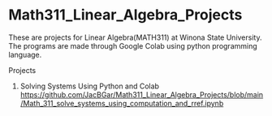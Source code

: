 # Math311_Linear_Algebra_Projects
These are projects for Linear Algebra(MATH311) at Winona State University. The programs are made through Google Colab using python programming language.

Projects

1. Solving Systems Using Python and Colab
https://github.com/JacBGar/Math311_Linear_Algebra_Projects/blob/main/Math_311_solve_systems_using_computation_and_rref.ipynb
